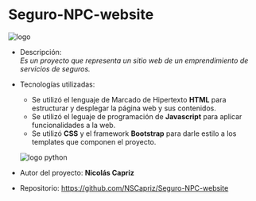 # Seguro-NPC-website
![logo](BreezeDecoba/blog/static/blog/assets/img/logo.jpg "Logo Project")

* Descripción:<br>
	*Es un proyecto que representa un sitio web de un emprendimiento de servicios de seguros.*

* Tecnologías utilizadas:<br>
    - Se utilizó el lenguaje de Marcado de Hipertexto **HTML** para estructurar y desplegar la página web y sus contenidos.
	- Se utilizó el leguaje de programación de **Javascript** para aplicar funcionalidades a la web.
	- Se utilizó **CSS** y el framework **Bootstrap** para darle estilo a los templates que componen el proyecto.

    ![logo python](https://www.fiverr.com/stalha97/create-a-website-using-html-css-javascript-and-bootstrap)

* Autor del proyecto:
	**Nicolás Capriz**

* Repositorio: https://github.com/NSCapriz/Seguro-NPC-website